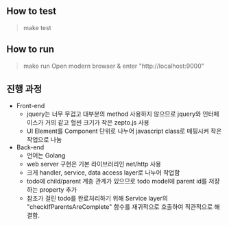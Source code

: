 ## How to test
> make test

## How to run
> make run
> Open modern browser & enter "http://localhost:9000"


## 진행 과정
* Front-end
    * jquery는 너무 무겁고 대부분의 method 사용하지 않으므로 jquery와 인터페이스가 거의 같고 헐씬 크기가 작은 zepto.js 사용
    * UI Element를 Component 단위로 나누어 javascript class로 매핑시켜 작은 작업으로 나눔
* Back-end
    * 언어는 Golang
    * web server 구현은 기본 라이브러리인 net/http 사용
    * 크게 handler, service, data access layer로 나누어 작업함
    * todo에 child/parent 계층 관계가 있으므로 todo model에 parent id를 저장하는 property 추가
    * 참조가 걸린 todo를 완료처리하기 위해 Service layer의 "checkIfParentsAreComplete" 함수를 재귀적으로 호출하여 직관적으로 해결함.
